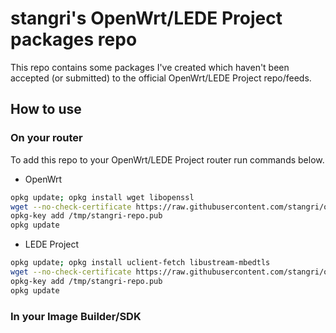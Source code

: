# stangri's OpenWrt/LEDE Project packages repo
This repo contains some packages I've created which haven't been accepted (or submitted) to the official OpenWrt/LEDE Project repo/feeds.

## How to use

### On your router
To add this repo to your OpenWrt/LEDE Project router run commands below.

- OpenWrt
```sh
opkg update; opkg install wget libopenssl
wget --no-check-certificate https://raw.githubusercontent.com/stangri/openwrt-repo/master/stangri-repo.pub -O /tmp/stangri-repo.pub
opkg-key add /tmp/stangri-repo.pub
opkg update
```

- LEDE Project
```sh
opkg update; opkg install uclient-fetch libustream-mbedtls
wget --no-check-certificate https://raw.githubusercontent.com/stangri/openwrt-repo/master/stangri-repo.pub -O /tmp/stangri-repo.pub
opkg-key add /tmp/stangri-repo.pub
opkg update
```

### In your Image Builder/SDK

